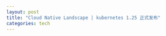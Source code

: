 ```yaml
---
layout: post
title: "Cloud Native Landscape | kubernetes 1.25 正式发布"
categories: tech
---
```



<!--more-->

